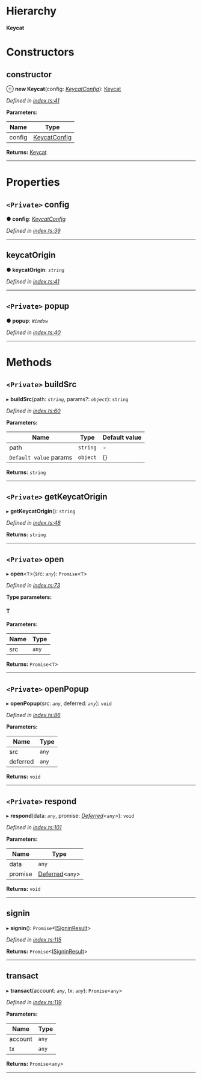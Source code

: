 

# Hierarchy

**Keycat**

# Constructors

<a id="constructor"></a>

##  constructor

⊕ **new Keycat**(config: *[KeycatConfig](../interfaces/keycatconfig.md)*): [Keycat](keycat.md)

*Defined in [index.ts:41](https://github.com/EOSDAQ/keycatjs/blob/2754518/src/index.ts#L41)*

**Parameters:**

| Name | Type |
| ------ | ------ |
| config | [KeycatConfig](../interfaces/keycatconfig.md) |

**Returns:** [Keycat](keycat.md)

___

# Properties

<a id="config"></a>

## `<Private>` config

**● config**: *[KeycatConfig](../interfaces/keycatconfig.md)*

*Defined in [index.ts:39](https://github.com/EOSDAQ/keycatjs/blob/2754518/src/index.ts#L39)*

___
<a id="keycatorigin"></a>

##  keycatOrigin

**● keycatOrigin**: *`string`*

*Defined in [index.ts:41](https://github.com/EOSDAQ/keycatjs/blob/2754518/src/index.ts#L41)*

___
<a id="popup"></a>

## `<Private>` popup

**● popup**: *`Window`*

*Defined in [index.ts:40](https://github.com/EOSDAQ/keycatjs/blob/2754518/src/index.ts#L40)*

___

# Methods

<a id="buildsrc"></a>

## `<Private>` buildSrc

▸ **buildSrc**(path: *`string`*, params?: *`object`*): `string`

*Defined in [index.ts:60](https://github.com/EOSDAQ/keycatjs/blob/2754518/src/index.ts#L60)*

**Parameters:**

| Name | Type | Default value |
| ------ | ------ | ------ |
| path | `string` | - |
| `Default value` params | `object` |  {} |

**Returns:** `string`

___
<a id="getkeycatorigin"></a>

## `<Private>` getKeycatOrigin

▸ **getKeycatOrigin**(): `string`

*Defined in [index.ts:48](https://github.com/EOSDAQ/keycatjs/blob/2754518/src/index.ts#L48)*

**Returns:** `string`

___
<a id="open"></a>

## `<Private>` open

▸ **open**<`T`>(src: *`any`*): `Promise`<`T`>

*Defined in [index.ts:73](https://github.com/EOSDAQ/keycatjs/blob/2754518/src/index.ts#L73)*

**Type parameters:**

#### T 
**Parameters:**

| Name | Type |
| ------ | ------ |
| src | `any` |

**Returns:** `Promise`<`T`>

___
<a id="openpopup"></a>

## `<Private>` openPopup

▸ **openPopup**(src: *`any`*, deferred: *`any`*): `void`

*Defined in [index.ts:86](https://github.com/EOSDAQ/keycatjs/blob/2754518/src/index.ts#L86)*

**Parameters:**

| Name | Type |
| ------ | ------ |
| src | `any` |
| deferred | `any` |

**Returns:** `void`

___
<a id="respond"></a>

## `<Private>` respond

▸ **respond**(data: *`any`*, promise: *[Deferred](deferred.md)<`any`>*): `void`

*Defined in [index.ts:101](https://github.com/EOSDAQ/keycatjs/blob/2754518/src/index.ts#L101)*

**Parameters:**

| Name | Type |
| ------ | ------ |
| data | `any` |
| promise | [Deferred](deferred.md)<`any`> |

**Returns:** `void`

___
<a id="signin"></a>

##  signin

▸ **signin**(): `Promise`<[ISigninResult](../interfaces/isigninresult.md)>

*Defined in [index.ts:115](https://github.com/EOSDAQ/keycatjs/blob/2754518/src/index.ts#L115)*

**Returns:** `Promise`<[ISigninResult](../interfaces/isigninresult.md)>

___
<a id="transact"></a>

##  transact

▸ **transact**(account: *`any`*, tx: *`any`*): `Promise`<`any`>

*Defined in [index.ts:119](https://github.com/EOSDAQ/keycatjs/blob/2754518/src/index.ts#L119)*

**Parameters:**

| Name | Type |
| ------ | ------ |
| account | `any` |
| tx | `any` |

**Returns:** `Promise`<`any`>

___

